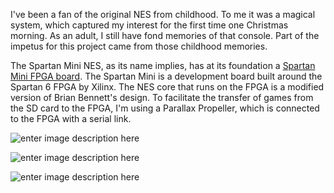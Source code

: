 
I've been a fan of the original NES from childhood. To me it was a magical system, which captured my interest for the first time one Christmas morning. As an adult, I still have fond memories of that console. Part of the impetus for this project came from those childhood memories.  
  
The Spartan Mini NES, as its name implies, has at its foundation a [Spartan Mini FPGA board](https://github.com/jonthomasson/SpartanMini). The Spartan Mini is a development board built around the Spartan 6 FPGA by Xilinx. The NES core that runs on the FPGA is a modified version of Brian Bennett's design. To facilitate the transfer of games from the SD card to the FPGA, I'm using a Parallax Propeller, which is connected to the FPGA with a serial link.

![enter image description here](https://lh3.googleusercontent.com/jdio0PkBjX8YVDikoaz8WnegmEX6hikknsmlF16jY8GNs1Zmoj6PI6GNtpVPSt88ABAjjLr6lJuf-iQg8eNMtJ2A3MygUZ8Zj8zgJB0as9Ph7aKY-mxrxRklFC-Co_tGoxe5LYkHvikn6fWuyTUUU8swRG2gUKDfUjpazZCkGbx8wmCuXMj3_mcGo_amA6NKJzARYRbo7R1r4UWg3QVIsrenQgO33-XxseDmi3W6dc11o_oZzXBVq6XMi1lStzLcbhdC4LWhZy66qSe_Iz82Q2SATjBF-D5dlooZtsYKYeWjtRQ4qdEBPwDCZo_IQQb_t91g4DcUy6ufdrwcIG0AzXI5-yEKMLTE6NkCaio0JA1013QXu7bK--sFaEchM9-4TqB4uVUhcMLOj1SD8U1Q7x2oS-n9uCXf1rSnoIO6p-m9rMXLhjufDAPaUMYM7yjyVm_hrhCteg7x5U7Tq1AWwHI0FVh0rr-9BjzKcDZTmzcCr73eXqubeElHY8TpLESPX_O0VTFat5yW-iLQEG9-ru8bkcQiL2cMWzNcdZrilpJeAW2AZOQKVM4jOUG7kjCxAjm__ltIKfDcNNmUfwqF6lpjmToH01X1PrDOgzqzj9x5z6Y_ipSYooThscyNoGNGBdtHZMAuXUIwuVX8PZEPtfVQNUCWyEg_lA=w876-h493-no)

![enter image description here](https://lh3.googleusercontent.com/eDESdc2rDMjiCj7vpQNRQ5BHRBPUhTzb1SBAZPr5uGH3wgXaLr6VexRoJYoIc6QwZsrZTxS7TfQCGPdtkSV3DwcfL5YCtaJoB-7TmVHkr8YrQ9H01ZMn2x2knWwQUNKnBiI6UoT7IfcPYr7nrmOVKXCiIl895K6spiTPMQuosWuAICvJAYPM3qlv1dCjEe-j-WkFjNAUqMDbJ4qbpZolSCW8FQZpFxJGLrX26Uijj_vxQ9Lhm8DCs6y1_PryMGzEPFml55cbOkiCVSayBTlA0c5-SGwDkQkw7ddZsSR0TwXcLzz9wECPMj1Gs-nDk1W_bS9CJZ_3svqCQy11LrH9egH_Tjr1l-6IuU79HPb390aRPi33EP-soD3XSqzfuWF1ClH7XdVdzt0AmuPAXIj-b01kWx-RkSEGF3IBkC8LVFzGpDc_BBgot-_Gh5BAz3muxL_y0jZF-STEhkXkPiqh_R3tNhubjix3rCMX3s712fwzZ3pNAGAR-kJvA03Vp9Un6nd0UjDaPbAIji8eDPEVxZ1HJafunfselciNWvINJCVyaJeC28ikfY0-Jvk4PpkdMuKFAGv_NhyVUYAZZQ857_kEcjjR5u4zQufW4mvxUnS2VlQ4lT6fh8hvWEGntp5PBB9wNMxlS8l8Du0qVg7QU9JVLAEOnBTowg=w1096-h616-no)

![enter image description here](https://lh3.googleusercontent.com/_HqCWBnYBBPPFv6TVgBF70x3tgMQYnFRfYVzEEYq7WgGeNg_p2d4F0wipxOTm90URuIhHpjV42Y3xSw_Vke96nhthFndIvvYJkmAXga6sUvCBbFI5CwzxC4CLTUGcoKu2HJdl1paQBcp6uA5A5GQMpoX6Osw1T7uW1eTtSOUsCOx_C8a1kCSAMbTwZFFw8HvIz0kfFSp8e3CKVMj4nzUGHPHrGmP7v7FQiC_47wJrgnyUEsQ3NIo9x0hszVRoabyBGZgFGfuWnUmnnqT5XnJ_h07oZqf3zextqHIBmOgbMrKa50Jo0Et8oxynQry3OEq2pBIfp-tu8OViUtqT4AfMcasYstGEhp00Cvqi4Mg7cw_SJEfmtzhhBB17H7bivDMrshme-FyWGfHLz0jPQHrV6HrxWKha2r_Q-j04GVvSswMfg_bzEe-RaLXLFs7sSIjxYOYa8PQ17TL1fD73-9Qpr4YtJuJ982uVlATe1pQT70LUfEIEn6pLneGLiB0hu4c43zoaxKhew5ARCvwE8Tepb3AEYxMKtdqFyyGOhtx_QhZt0rWzfNe-bT49-XRNfq2VGyTD_01IeuAVPBVmwY5wCgh14TdxrxsuwMRurWdwge3S8equpKkKd2Jq8xnfhnsnutgAZfHHeDbOIEuApEskyYDwmsFT85COA=w1096-h616-no)